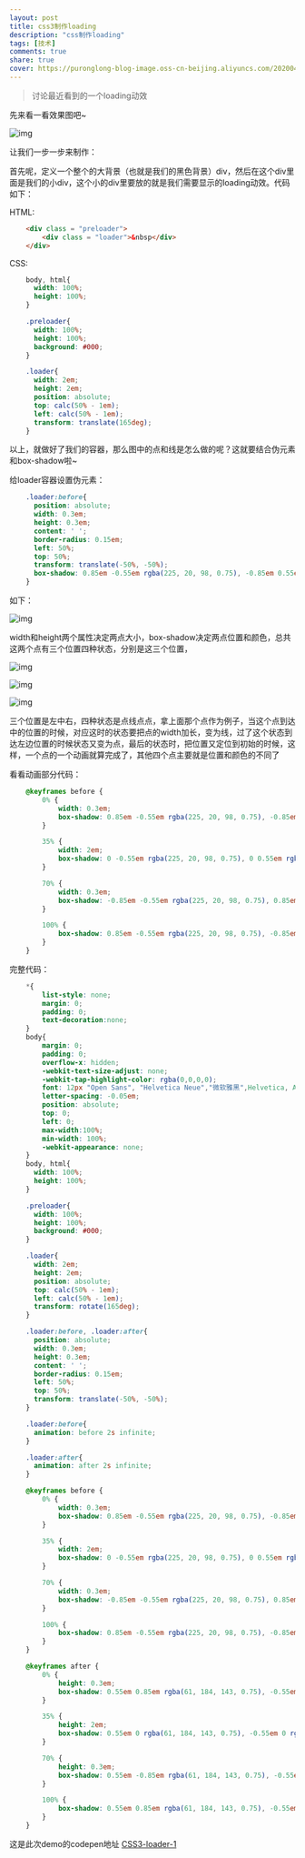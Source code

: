 ```yaml
---
layout: post
title: css3制作loading
description: "css制作loading"
tags: [技术]
comments: true
share: true
cover: https://puronglong-blog-image.oss-cn-beijing.aliyuncs.com/20200420151920.gif
---
```


> 讨论最近看到的一个loading动效

先来看一看效果图吧~

<!-- more -->

![img](https://puronglong-blog-image.oss-cn-beijing.aliyuncs.com/20200420151920.gif)

让我们一步一步来制作：

首先呢，定义一个整个的大背景（也就是我们的黑色背景）div，然后在这个div里面是我们的小div，这个小的div里要放的就是我们需要显示的loading动效。代码如下：

HTML:

```html
	<div class = "preloader">
		<div class = "loader">&nbsp</div>
	</div>
```

CSS:

```css
	body, html{
	  width: 100%;
	  height: 100%;
	}

	.preloader{
	  width: 100%;
	  height: 100%;
	  background: #000;
	}

	.loader{
	  width: 2em;
	  height: 2em;
	  position: absolute;
	  top: calc(50% - 1em);
	  left: calc(50% - 1em);
	  transform: translate(165deg);
	}
```

以上，就做好了我们的容器，那么图中的点和线是怎么做的呢？这就要结合伪元素和box-shadow啦~

给loader容器设置伪元素：

```css
	.loader:before{
	  position: absolute;
	  width: 0.3em;
	  height: 0.3em;
	  content: ' ';
	  border-radius: 0.15em;
	  left: 50%;
	  top: 50%;
	  transform: translate(-50%, -50%);
	  box-shadow: 0.85em -0.55em rgba(225, 20, 98, 0.75), -0.85em 0.55em rgba(111, 202, 220, 0.75);
	}
```

如下：

![img](https://puronglong-blog-image.oss-cn-beijing.aliyuncs.com/20200420151934.png)

width和height两个属性决定两点大小，box-shadow决定两点位置和颜色，总共这两个点有三个位置四种状态，分别是这三个位置，

![img](https://puronglong-blog-image.oss-cn-beijing.aliyuncs.com/20200420151947.png)

![img](https://puronglong-blog-image.oss-cn-beijing.aliyuncs.com/20200420151956.png)

![img](https://puronglong-blog-image.oss-cn-beijing.aliyuncs.com/20200420152006.png)

三个位置是左中右，四种状态是点线点点，拿上面那个点作为例子，当这个点到达中的位置的时候，对应这时的状态要把点的width加长，变为线，过了这个状态到达左边位置的时候状态又变为点，最后的状态时，把位置又定位到初始的时候，这样，一个点的一个动画就算完成了，其他四个点主要就是位置和颜色的不同了

看看动画部分代码：

```css
	@keyframes before {
	    0% {
	        width: 0.3em;
	        box-shadow: 0.85em -0.55em rgba(225, 20, 98, 0.75), -0.85em 0.55em rgba(111, 202, 220, 0.75);
	    }

	    35% {
	        width: 2em;
	        box-shadow: 0 -0.55em rgba(225, 20, 98, 0.75), 0 0.55em rgba(111, 202, 220, 0.75);
	    }

	    70% {
	        width: 0.3em;
	        box-shadow: -0.85em -0.55em rgba(225, 20, 98, 0.75), 0.85em 0.55em rgba(111, 202, 220, 0.75);
	    }

	    100% {
	        box-shadow: 0.85em -0.55em rgba(225, 20, 98, 0.75), -0.85em 0.55em rgba(111, 202, 220, 0.75);
	    }
	}
```

完整代码：

```css
	*{
	    list-style: none;
	    margin: 0;
	    padding: 0;
	    text-decoration:none;
	}
	body{
	    margin: 0;
	    padding: 0;
	    overflow-x: hidden;
	    -webkit-text-size-adjust: none;
	    -webkit-tap-highlight-color: rgba(0,0,0,0);
	    font: 12px "Open Sans", "Helvetica Neue","微软雅黑",Helvetica, Arial, sans-serif;
	    letter-spacing: -0.05em;
	    position: absolute;
	    top: 0;
	    left: 0;
	    max-width:100%;
	    min-width: 100%;
	    -webkit-appearance: none;
	}
	body, html{
	  width: 100%;
	  height: 100%;
	}

	.preloader{
	  width: 100%;
	  height: 100%;
	  background: #000;
	}

	.loader{
	  width: 2em;
	  height: 2em;
	  position: absolute;
	  top: calc(50% - 1em);
	  left: calc(50% - 1em);
	  transform: rotate(165deg);
	}

	.loader:before, .loader:after{
	  position: absolute;
	  width: 0.3em;
	  height: 0.3em;
	  content: ' ';
	  border-radius: 0.15em;
	  left: 50%;
	  top: 50%;
	  transform: translate(-50%, -50%);
	}

	.loader:before{
	  animation: before 2s infinite;
	}

	.loader:after{
	  animation: after 2s infinite;
	}

	@keyframes before {
	    0% {
	        width: 0.3em;
	        box-shadow: 0.85em -0.55em rgba(225, 20, 98, 0.75), -0.85em 0.55em rgba(111, 202, 220, 0.75);
	    }

	    35% {
	        width: 2em;
	        box-shadow: 0 -0.55em rgba(225, 20, 98, 0.75), 0 0.55em rgba(111, 202, 220, 0.75);
	    }

	    70% {
	        width: 0.3em;
	        box-shadow: -0.85em -0.55em rgba(225, 20, 98, 0.75), 0.85em 0.55em rgba(111, 202, 220, 0.75);
	    }

	    100% {
	        box-shadow: 0.85em -0.55em rgba(225, 20, 98, 0.75), -0.85em 0.55em rgba(111, 202, 220, 0.75);
	    }
	}

	@keyframes after {
	    0% {
	        height: 0.3em;
	        box-shadow: 0.55em 0.85em rgba(61, 184, 143, 0.75), -0.55em -0.85em rgba(233, 169, 32, 0.75);
	    }

	    35% {
	        height: 2em;
	        box-shadow: 0.55em 0 rgba(61, 184, 143, 0.75), -0.55em 0 rgba(233, 169, 32, 0.75);
	    }

	    70% {
	        height: 0.3em;
	        box-shadow: 0.55em -0.85em rgba(61, 184, 143, 0.75), -0.55em 0.85em rgba(233, 169, 32, 0.75);
	    }

	    100% {
	        box-shadow: 0.55em 0.85em rgba(61, 184, 143, 0.75), -0.55em -0.85em rgba(233, 169, 32, 0.75);
	    }
	}
```

这是此次demo的codepen地址
[CSS3-loader-1](http://codepen.io/puronglong/pen/EKVJeO)